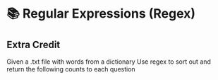 # 📚 Regular Expressions (Regex)

## Extra Credit

Given a .txt file with words from a dictionary
Use regex to sort out and return the following counts to each question
